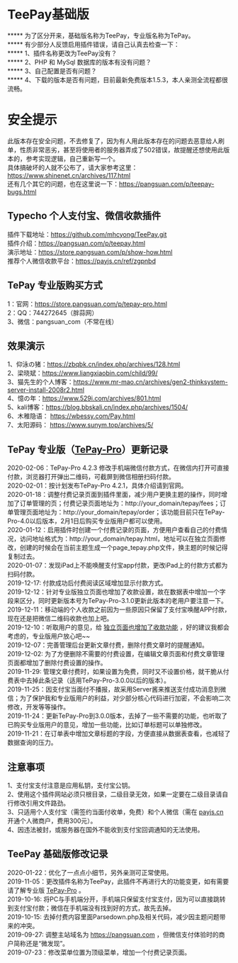 # TeePay基础版 #
***** 为了区分开来，基础版名称为TeePay，专业版名称为TePay。  
***** 有少部分人反馈启用插件错误，请自己认真去检查一下：  
***** 1、插件名称更改为TeePay没有？  
***** 2、PHP 和 MySql 数据库的版本有没有问题？   
***** 3、自己配置是否有问题？   
***** 4、下载的版本是否有问题，目前最新免费版本1.5.3，本人亲测全流程都很流畅。   

# 安全提示 #
此版本存在安全问题，不去修复了，因为有人用此版本存在的问题去恶意给人刷单，性质非常恶劣，甚至将使用者的服务器弄成了502错误，故提醒还想使用此版本的，参考实现逻辑，自己重新写一个。   
具体搞破坏的人就不公布了，请大家参考这里：https://www.shinenet.cn/archives/117.html  
还有几个其它的问题，也在这里说一下：https://pangsuan.com/p/teepay-bugs.html  


## Typecho 个人支付宝、微信收款插件 ##  

插件下载地址：https://github.com/mhcyong/TeePay.git  
插件介绍：https://pangsuan.com/p/teepay.html  
演示地址：https://store.pangsuan.com/p/show-how.html  
推荐个人微信收款平台：https://payjs.cn/ref/zgpnbd    

## TePay 专业版购买方式 ##
1：官网：https://store.pangsuan.com/p/tepay-pro.html  
2：QQ：744272645（胖蒜网）  
3、微信：pangsuan_com（不常在线）  


## 效果演示 ##
1、仰泳の猪：https://zbqbk.cn/index.php/archives/128.html  
2、梁晓斌：https://www.liangxiaobin.com/child/99/  
3、猫先生的个人博客：https://www.mr-mao.cn/archives/gen2-thinksystem-server-install-2008r2.html  
4、憶の年：https://www.529i.com/archives/801.html   
5、kali博客：https://blog.bbskali.cn/index.php/archives/1504/  
6、木稚隐语： https://wbessy.com/Pay.html   
7、太阳源码： https://www.sunym.top/archives/5/     


## TePay 专业版（[TePay-Pro](https://store.pangsuan.com/p/tepay-pro.html)）更新记录 ##
2020-02-06：TePay-Pro 4.2.3 修改手机端微信付款方式，在微信内打开可直接付款，浏览器打开弹出二维码，可截屏到微信相册扫码付款。  
2020-02-01：按计划发布TePay-Pro 4.2.1，具体介绍请到官网。  
2020-01-18：调整付费记录页面到插件里面，减少用户更换主题的操作，同时增加了订单管理的页；付费记录页面地址为：http://your_domain/tepay/fees；订单管理页面地址为：http://your_domain/tepay/order；该功能目前只在TePay-Pro-4.0以后版本，2月1日后购买专业版用户都可以使用。   
2020-01-12：启用插件时创建一个付费记录的页面，方便用户查看自己的付费情况，访问地址格式为：http://your_domain/tepay.html，地址可以在独立页面修改，创建的时候会在当前主题生成一个page_tepay.php文件，换主题的时候记得复制过去。  
2020-01-07：发现iPad上不能唤醒支付宝app付款，更改iPad上的付款方式都为扫码付款。  
2019-12-17: 付款成功后付费阅读区域增加显示付款方式。  
2019-12-12：针对专业版独立页面也增加了收款设置，故在数据表中增加一个字段来区分，同时更新版本号为TePay-Pro-3.1.0更新此版本的老用户要注意一下。  
2019-12-11：移动端的个人收款之前因为一些原因只保留了支付宝唤醒APP付款，现在还是把微信二维码收款也加上吧。  
2019-12-10：听取用户的意见，给 [独立页面也增加了收款功能](https://pangsuan.com/p/tepay-for-page.html) ，好的建议我都会考虑的，专业版用户放心吧~~  
2019-12-07：完善管理后台更新文章付费，删除付费文章时的提醒通知。  
2019-12-02: 为了方便删除不需要的付费设置，在编辑文章页面和付费文章管理页面都增加了删除付费设置的操作。  
2019-11-29: 管理文章付费时，如果设置为免费，同时又不设置价格，就干脆从付费表中去掉此条记录（适用TePay-Pro-3.0.0以后的版本）。  
2019-11-25：因支付宝当面付不播报，故采用Server酱来推送支付成功消息到微信；为了保护我和专业版用户的利益，对少部分核心代码进行加密，不会影响二次修改，开发等等操作。  
2019-11-24：更新TePay-Pro到3.0.0版本，去掉了一些不需要的功能，也听取了已购买专业版用户的意见，增加一些功能，比如订单标题可以单独修改。  
2019-11-21：在订单表中增加文章标题的字段，方便直接从数据表查看，也减轻了数据查询的压力。  


## 注意事项 ##
1、支付宝支付注意是应用私钥，支付宝公钥。  
2、使用这个插件网站必须只根目录，二级目录无效，如果一定要在二级目录请自行修改引用文件路劲。  
3、只适用个人支付宝（需签约当面付收单，免费）和个人微信（需在 [payjs.cn](https://payjs.cn/ref/zgpnbd) 开通个人微商户，费用300元）。  
4、因违法被封，或服务器在国外不能收到支付宝回调通知的无法使用。


## TeePay 基础版修改记录 ##
2020-01-22：优化了一点点小细节，另外亲测可正常使用。  
2019-11-05：更改插件名称为TeePay，此插件不再进行大的功能变更，如有需要请了解专业版 [TePay-Pro](https://store.pangsuan.com/p/tepay-pro.html) 。     
2019-10-16: 将PC与手机端分开，手机端只保留支付宝支付，因为可以直接跳转到支付宝付款；微信在手机端没有找到好的方式，故先去掉。  
2019-10-15: 去掉付费内容里面Parsedown.php及相关代码，减少因主题问题带来的冲突。  
2019-09-27: 调整主站域名为 https://pangsuan.com ，但微信支付体验时的商户简称还是“微发现”。  
2019-07-23：修改菜单位置为顶级菜单，增加一个付费记录页面。